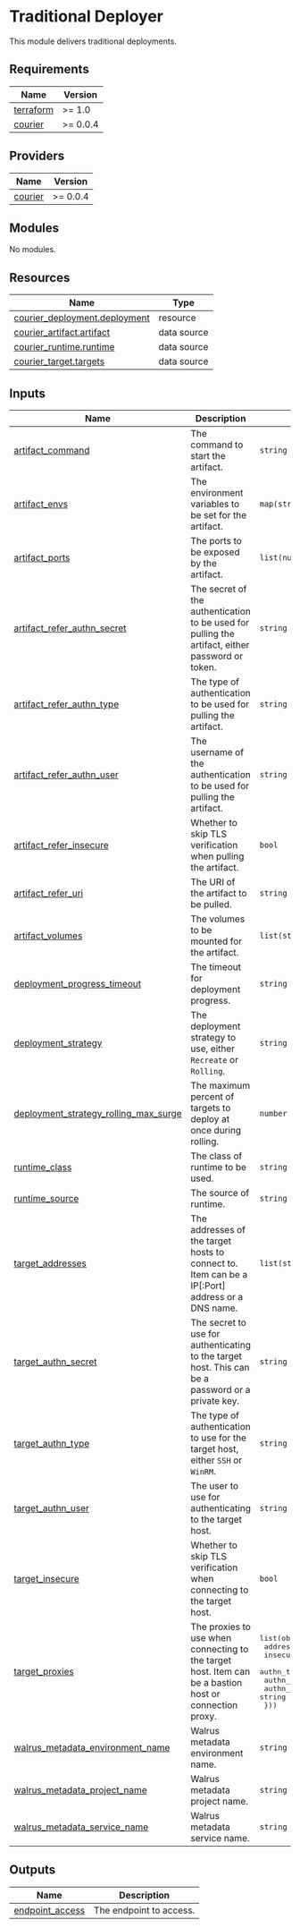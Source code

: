 # Traditional Deployer

This module delivers traditional deployments.

<!-- BEGIN_TF_DOCS -->
## Requirements

| Name | Version |
|------|---------|
| <a name="requirement_terraform"></a> [terraform](#requirement\_terraform) | >= 1.0 |
| <a name="requirement_courier"></a> [courier](#requirement\_courier) | >= 0.0.4 |

## Providers

| Name | Version |
|------|---------|
| <a name="provider_courier"></a> [courier](#provider\_courier) | >= 0.0.4 |

## Modules

No modules.

## Resources

| Name | Type |
|------|------|
| [courier_deployment.deployment](https://registry.terraform.io/providers/seal-io/courier/latest/docs/resources/deployment) | resource |
| [courier_artifact.artifact](https://registry.terraform.io/providers/seal-io/courier/latest/docs/data-sources/artifact) | data source |
| [courier_runtime.runtime](https://registry.terraform.io/providers/seal-io/courier/latest/docs/data-sources/runtime) | data source |
| [courier_target.targets](https://registry.terraform.io/providers/seal-io/courier/latest/docs/data-sources/target) | data source |

## Inputs

| Name | Description | Type | Default | Required |
|------|-------------|------|---------|:--------:|
| <a name="input_artifact_command"></a> [artifact\_command](#input\_artifact\_command) | The command to start the artifact. | `string` | `""` | no |
| <a name="input_artifact_envs"></a> [artifact\_envs](#input\_artifact\_envs) | The environment variables to be set for the artifact. | `map(string)` | `{}` | no |
| <a name="input_artifact_ports"></a> [artifact\_ports](#input\_artifact\_ports) | The ports to be exposed by the artifact. | `list(number)` | `[]` | no |
| <a name="input_artifact_refer_authn_secret"></a> [artifact\_refer\_authn\_secret](#input\_artifact\_refer\_authn\_secret) | The secret of the authentication to be used for pulling the artifact, either password or token. | `string` | `""` | no |
| <a name="input_artifact_refer_authn_type"></a> [artifact\_refer\_authn\_type](#input\_artifact\_refer\_authn\_type) | The type of authentication to be used for pulling the artifact. | `string` | `"None"` | no |
| <a name="input_artifact_refer_authn_user"></a> [artifact\_refer\_authn\_user](#input\_artifact\_refer\_authn\_user) | The username of the authentication to be used for pulling the artifact. | `string` | `""` | no |
| <a name="input_artifact_refer_insecure"></a> [artifact\_refer\_insecure](#input\_artifact\_refer\_insecure) | Whether to skip TLS verification when pulling the artifact. | `bool` | `true` | no |
| <a name="input_artifact_refer_uri"></a> [artifact\_refer\_uri](#input\_artifact\_refer\_uri) | The URI of the artifact to be pulled. | `string` | n/a | yes |
| <a name="input_artifact_volumes"></a> [artifact\_volumes](#input\_artifact\_volumes) | The volumes to be mounted for the artifact. | `list(string)` | `[]` | no |
| <a name="input_deployment_progress_timeout"></a> [deployment\_progress\_timeout](#input\_deployment\_progress\_timeout) | The timeout for deployment progress. | `string` | `"5m"` | no |
| <a name="input_deployment_strategy"></a> [deployment\_strategy](#input\_deployment\_strategy) | The deployment strategy to use, either `Recreate` or `Rolling`. | `string` | `"Recreate"` | no |
| <a name="input_deployment_strategy_rolling_max_surge"></a> [deployment\_strategy\_rolling\_max\_surge](#input\_deployment\_strategy\_rolling\_max\_surge) | The maximum percent of targets to deploy at once during rolling. | `number` | `0.3` | no |
| <a name="input_runtime_class"></a> [runtime\_class](#input\_runtime\_class) | The class of runtime to be used. | `string` | n/a | yes |
| <a name="input_runtime_source"></a> [runtime\_source](#input\_runtime\_source) | The source of runtime. | `string` | `""` | no |
| <a name="input_target_addresses"></a> [target\_addresses](#input\_target\_addresses) | The addresses of the target hosts to connect to. Item can be a IP[:Port] address or a DNS name. | `list(string)` | n/a | yes |
| <a name="input_target_authn_secret"></a> [target\_authn\_secret](#input\_target\_authn\_secret) | The secret to use for authenticating to the target host. This can be a password or a private key. | `string` | n/a | yes |
| <a name="input_target_authn_type"></a> [target\_authn\_type](#input\_target\_authn\_type) | The type of authentication to use for the target host, either `SSH` or `WinRM`. | `string` | `"SSH"` | no |
| <a name="input_target_authn_user"></a> [target\_authn\_user](#input\_target\_authn\_user) | The user to use for authenticating to the target host. | `string` | `"root"` | no |
| <a name="input_target_insecure"></a> [target\_insecure](#input\_target\_insecure) | Whether to skip TLS verification when connecting to the target host. | `bool` | `true` | no |
| <a name="input_target_proxies"></a> [target\_proxies](#input\_target\_proxies) | The proxies to use when connecting to the target host. Item can be a bastion host or connection proxy. | <pre>list(object({<br>    address      = string<br>    insecure     = bool<br>    authn_type   = string<br>    authn_user   = string<br>    authn_secret = string<br>  }))</pre> | `[]` | no |
| <a name="input_walrus_metadata_environment_name"></a> [walrus\_metadata\_environment\_name](#input\_walrus\_metadata\_environment\_name) | Walrus metadata environment name. | `string` | `""` | no |
| <a name="input_walrus_metadata_project_name"></a> [walrus\_metadata\_project\_name](#input\_walrus\_metadata\_project\_name) | Walrus metadata project name. | `string` | `""` | no |
| <a name="input_walrus_metadata_service_name"></a> [walrus\_metadata\_service\_name](#input\_walrus\_metadata\_service\_name) | Walrus metadata service name. | `string` | `""` | no |

## Outputs

| Name | Description |
|------|-------------|
| <a name="output_endpoint_access"></a> [endpoint\_access](#output\_endpoint\_access) | The endpoint to access. |
<!-- END_TF_DOCS -->
